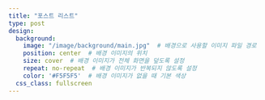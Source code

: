```yaml
---
title: "포스트 리스트"
type: post
design:
  background:
    image: "/image/background/main.jpg"  # 배경으로 사용할 이미지 파일 경로
    position: center  # 배경 이미지의 위치
    size: cover  # 배경 이미지가 전체 화면을 덮도록 설정
    repeat: no-repeat  # 배경 이미지가 반복되지 않도록 설정
    color: '#F5F5F5'  # 배경 이미지가 없을 때 기본 색상
  css_class: fullscreen
---
```

